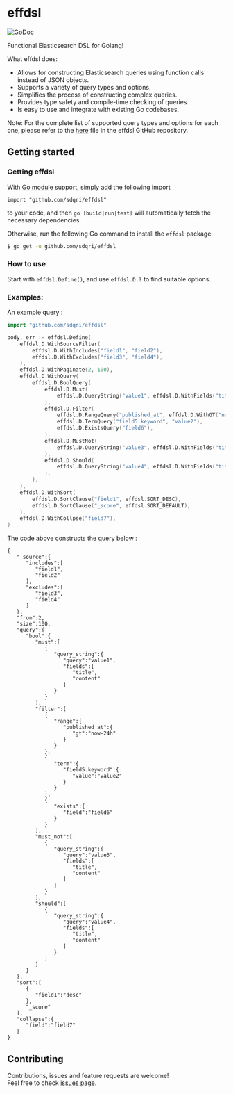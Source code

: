# effdsl

[![GoDoc](https://pkg.go.dev/badge/github.com/sdqri/effdsl?status.svg)](https://pkg.go.dev/github.com/sdqri/effdsl?tab=doc)

Functional Elasticsearch DSL for Golang!

What effdsl does:

- Allows for constructing Elasticsearch queries using function calls instead of JSON objects.
- Supports a variety of query types and options.
- Simplifies the process of constructing complex queries.
- Provides type safety and compile-time checking of queries.
- Is easy to use and integrate with existing Go codebases.

Note: For the complete list of supported query types and options for each one, please refer to the [here](FEATURES.md) file in the effdsl GitHub repository.

## Getting started

### Getting effdsl

With [Go module](https://github.com/golang/go/wiki/Modules) support, simply add the following import

```
import "github.com/sdqri/effdsl"
```

to your code, and then `go [build|run|test]` will automatically fetch the necessary dependencies.

Otherwise, run the following Go command to install the `effdsl` package:

```sh
$ go get -u github.com/sdqri/effdsl
```

### How to use

Start with `effdsl.Define()`, and use `effdsl.D.?` to find suitable options.

### Examples:

An example query :

```go
import "github.com/sdqri/effdsl"

body, err := effdsl.Define(
	effdsl.D.WithSourceFilter(
		effdsl.D.WithIncludes("field1", "field2"),
		effdsl.D.WithExcludes("field3", "field4"),
	),
	effdsl.D.WithPaginate(2, 100),
	effdsl.D.WithQuery(
		effdsl.D.BoolQuery(
			effdsl.D.Must(
				effdsl.D.QueryString("value1", effdsl.D.WithFields("title", "content")),
			),
			effdsl.D.Filter(
				effdsl.D.RangeQuery("published_at", effdsl.D.WithGT("now-24h")),
				effdsl.D.TermQuery("field5.keyword", "value2"),
				effdsl.D.ExistsQuery("field6"),
			),
			effdsl.D.MustNot(
				effdsl.D.QueryString("value3", effdsl.D.WithFields("title", "content")),
			),
			effdsl.D.Should(
				effdsl.D.QueryString("value4", effdsl.D.WithFields("title", "content")),
			),
		),
	),
	effdsl.D.WithSort(
		effdsl.D.SortClause("field1", effdsl.SORT_DESC),
		effdsl.D.SortClause("_score", effdsl.SORT_DEFAULT),
	),
	effdsl.D.WithCollpse("field7"),
)
```

The code above constructs the query below :

```
{
   "_source":{
      "includes":[
         "field1",
         "field2"
      ],
      "excludes":[
         "field3",
         "field4"
      ]
   },
   "from":2,
   "size":100,
   "query":{
      "bool":{
         "must":[
            {
               "query_string":{
                  "query":"value1",
                  "fields":[
                     "title",
                     "content"
                  ]
               }
            }
         ],
         "filter":[
            {
               "range":{
                  "published_at":{
                     "gt":"now-24h"
                  }
               }
            },
            {
               "term":{
                  "field5.keyword":{
                     "value":"value2"
                  }
               }
            },
            {
               "exists":{
                  "field":"field6"
               }
            }
         ],
         "must_not":[
            {
               "query_string":{
                  "query":"value3",
                  "fields":[
                     "title",
                     "content"
                  ]
               }
            }
         ],
         "should":[
            {
               "query_string":{
                  "query":"value4",
                  "fields":[
                     "title",
                     "content"
                  ]
               }
            }
         ]
      }
   },
   "sort":[
      {
         "field1":"desc"
      },
      "_score"
   ],
   "collapse":{
      "field":"field7"
   }
}
```

## Contributing

Contributions, issues and feature requests are welcome!<br />Feel free to check [issues page](issues).
